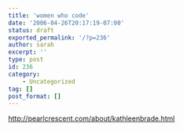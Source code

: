 ```yaml
---
title: 'women who code'
date: '2006-04-26T20:17:19-07:00'
status: draft
exported_permalink: '/?p=236'
author: sarah
excerpt: ''
type: post
id: 236
category:
    - Uncategorized
tag: []
post_format: []
---
```

http://pearlcrescent.com/about/kathleenbrade.html